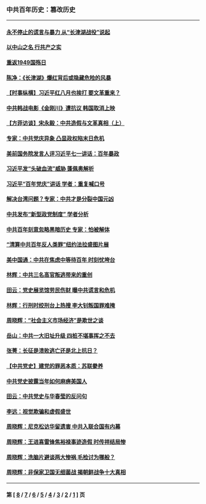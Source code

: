 ### 中共百年历史：篡改历史
---
#### [永不停止的谎言与暴力 从“长津湖战役”说起](../../pages/nf1176115/n13494094.md?01180430) 
#### [以中山之名 行共产之实](../../pages/nf1176115/n13346437.md?01180430) 
#### [重返1949国殇日](../../pages/nf1176115/n13346372.md?01180430) 
#### [陈净：《长津湖》爆红背后或隐藏危险的风暴](../../pages/nf1176115/n13314364.md?01180430) 
#### [【时事纵横】习近平红八月也挨打 要文革重来？](../../pages/nf1176115/n13231393.md?01180430) 
#### [中共韩战电影《金刚川》遭抗议 韩国取消上映](../../pages/nf1176115/n13219114.md?01180430) 
#### [【方菲访谈】宋永毅：中共造假与文革真相（上）](../../pages/nf1176115/n13200760.md?01180430) 
#### [专家：中共党庆异象 凸显政权陷末日危机](../../pages/nf1176115/n13067084.md?01180430) 
#### [美前国务院发言人评习近平七一讲话：百年暴政](../../pages/nf1176115/n13066986.md?01180430) 
#### [习近平发“头破血流”威胁 蓬佩奥解析](../../pages/nf1176115/n13063604.md?01180430) 
#### [习近平“百年党庆”讲话 学者：重复喊口号](../../pages/nf1176115/n13061411.md?01180430) 
#### [解决台湾问题？专家：中共才是分裂中国元凶](../../pages/nf1176115/n13060811.md?01180430) 
#### [中共发布“新型政党制度” 学者分析](../../pages/nf1176115/n13056354.md?01180430) 
#### [中共百年刻意忽略黑暗历史 专家：怕被解体](../../pages/nf1176115/n13056056.md?01180430) 
#### [“清算中共百年反人类罪”纽约法拉盛图片展](../../pages/nf1176115/n13052220.md?01180430) 
#### [美中国通：中共在焦虑中等待百年 时刻忧垮台](../../pages/nf1176115/n13048820.md?01180430) 
#### [林辉：中共三名高官叛逃带来的重创](../../pages/nf1176115/n13035206.md?01180430) 
#### [田云：党史展览馆劳民伤财 曝中共谎言和危机](../../pages/nf1176115/n13033900.md?01180430) 
#### [林辉：行刑时绞刑台上热搜 李大钊叛国罪难掩](../../pages/nf1176115/n13031965.md?01180430) 
#### [周晓辉：“社会主义市场经济”是欺世之谈](../../pages/nf1176115/n13024090.md?01180430) 
#### [岳山：中共一大旧址升级 四桩不堪事挥之不去](../../pages/nf1176115/n13021697.md?01180430) 
#### [张菁：长征是溃败逃亡还是北上抗日？](../../pages/nf1176115/n13020585.md?01180430) 
#### [【中共党史】建党的罪恶本质：苏联豢养](../../pages/nf1176115/n13011888.md?01180430) 
#### [中共党史披露当年如何麻痹美国人](../../pages/nf1176115/n12966400.md?01180430) 
#### [田云：中共党史与华春莹的反问句](../../pages/nf1176115/n12765178.md?01180430) 
#### [李远：视觉欺骗和虚假盛世](../../pages/nf1176115/n12993376.md?01180430) 
#### [周晓辉：尼克松访华留遗害 中共入联合国有内幕](../../pages/nf1176115/n12991422.md?01180430) 
#### [周晓辉：王进喜雷锋焦裕禄事迹造假 时传祥结局惨](../../pages/nf1176115/n12985497.md?01180430) 
#### [周晓辉：洗脑片避谈两大惨祸 毛检讨为哪般？](../../pages/nf1176115/n12971285.md?01180430) 
#### [周晓辉：非保家卫国无细菌战 揭朝鲜战争十大真相](../../pages/nf1176115/n12954161.md?01180430) 

---
#### 第 [ [8](./8.md?01180430) / [7](./7.md?01180430) / [6](./6.md?01180430) / [5](./5.md?01180430) / [4](./4.md?01180430) / [3](./3.md?01180430) / [2](./2.md?01180430) / [1](./1.md?01180430) ] 页
